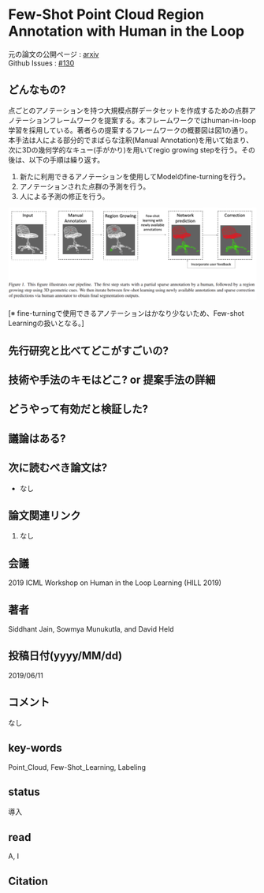 # Few-Shot Point Cloud Region Annotation with Human in the Loop

元の論文の公開ページ : [arxiv](https://arxiv.org/abs/1906.04409)  
Github Issues : [#130](https://github.com/Obarads/obarads.github.io/issues/130)

## どんなもの?
点ごとのアノテーションを持つ大規模点群データセットを作成するための点群アノテーションフレームワークを提案する。本フレームワークではhuman-in-loop学習を採用している。著者らの提案するフレームワークの概要図は図1の通り。本手法は人による部分的でまばらな注釈(Manual Annotation)を用いて始まり、次に3Dの幾何学的なキュー(手がかり)を用いてregio growing stepを行う。その後は、以下の手順は繰り返す。

1. 新たに利用できるアノテーションを使用してModelのfine-turningを行う。
2. アノテーションされた点群の予測を行う。
3. 人による予測の修正を行う。

![fig1](img/FPCRAwHitL/fig1.png)

[※ fine-turningで使用できるアノテーションはかなり少ないため、Few-shot Learningの扱いとなる。]

## 先行研究と比べてどこがすごいの?

## 技術や手法のキモはどこ? or 提案手法の詳細

## どうやって有効だと検証した?

## 議論はある?

## 次に読むべき論文は?
- なし

## 論文関連リンク
1. なし

## 会議
2019 ICML Workshop on Human in the Loop Learning (HILL 2019)

## 著者
Siddhant Jain, Sowmya Munukutla, and David Held

## 投稿日付(yyyy/MM/dd)
2019/06/11

## コメント
なし

## key-words
Point_Cloud, Few-Shot_Learning, Labeling

## status
導入

## read
A, I

## Citation
